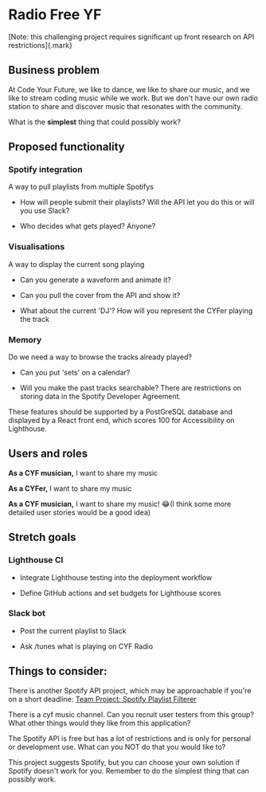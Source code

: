 # Radio Free YF

[Note: this challenging project requires significant up front research
on API restrictions]{.mark}

## Business problem

At Code Your Future, we like to dance, we like to share our music, and
we like to stream coding music while we work. But we don\'t have our own
radio station to share and discover music that resonates with the
community.

What is the **simplest** thing that could possibly work?

## Proposed functionality

### Spotify integration

A way to pull playlists from multiple Spotifys

- How will people submit their playlists? Will the API let you do this
  or will you use Slack?

- Who decides what gets played? Anyone?

### Visualisations

A way to display the current song playing

- Can you generate a waveform and animate it?

- Can you pull the cover from the API and show it?

- What about the current \'DJ\'? How will you represent the CYFer
  playing the track

### Memory

Do we need a way to browse the tracks already played?

- Can you put \'sets\' on a calendar?

- Will you make the past tracks searchable? There are restrictions on
  storing data in the Spotify Developer Agreement.

These features should be supported by a PostGreSQL database and
displayed by a React front end, which scores 100 for Accessibility on
Lighthouse.

## Users and roles

**As a CYF musician,** I want to share my music

**As a CYFer,** I want to share my music

**As a CYF musician,** I want to share my music! 😂(I think some more
detailed user stories would be a good idea)

## Stretch goals

### Lighthouse CI

- Integrate Lighthouse testing into the deployment workflow

- Define GitHub actions and set budgets for Lighthouse scores

### Slack bot

- Post the current playlist to Slack

- Ask /tunes what is playing on CYF Radio

## Things to consider:

There is another Spotify API project, which may be approachable if
you\'re on a short deadline: [Team Project: Spotify Playlist
Filterer](https://docs.google.com/document/d/1YZx7MJ7HuozMh2sjEGn2vdIhtmRF1sSrl_bRU4mi5AU/edit?usp=sharing)

There is a cyf music channel. Can you recruit user testers from this
group? What other things would they like from this application?

The Spotify API is free but has a lot of restrictions and is only for
personal or development use. What can you NOT do that you would like to?

This project suggests Spotify, but you can choose your own solution if
Spotify doesn\'t work for you. Remember to do the simplest thing that
can possibly work.
